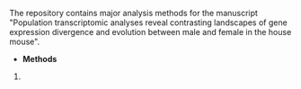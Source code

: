 The repository contains major analysis methods for the manuscript "Population transcriptomic analyses reveal contrasting landscapes of gene expression divergence and evolution between male and female in the house mouse".

- **Methods**
1. 
